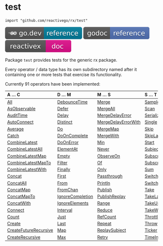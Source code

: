 # test

    import "github.com/reactivego/rx/test"

[![](../svg/godev.svg)](https://pkg.go.dev/github.com/reactivego/rx/test?tab=subdirectories)
[![](../svg/godoc.svg)](https://godoc.org/github.com/reactivego/rx/test#pkg-subdirectories)
[![](../svg/rx.svg)](http://reactivex.io/documentation/operators.html)

Package `test` provides tests for the generic rx package.

Every operator / data type has its own subdirectory named after it containing one or more tests that exercise its functionality.

Currently 91 operators have been implemented:
   
| A … C                   | D … M                   | M … S                 | S … T           | T … W          |
|:------------------------|:------------------------|:----------------------|:----------------|:---------------|
| [All]                   | [DebounceTime]          | [Merge]               | [Sample]        | [Timeout]      |
| [AsObservable]          | [Defer]                 | [MergeAll]            | [Scan]          | [Timer]        |
| [AuditTime]             | [Delay]                 | [MergeDelayError]     | [Serialize]     | [Timestamp]    |
| [AutoConnect]           | [Distinct]              | [MergeDelayErrorWith] | [Single]        | [ToChan]       |
| [Average]               | [Do]                    | [MergeMap]            | [Skip]          | [ToSingle]     |
| [Catch]                 | [DoOnComplete]          | [MergeWith]           | [SkipLast]      | [ToSlice]      |
| [CombineLatest]         | [DoOnError]             | [Min]                 | [Start]         | [Wait]         |
| [CombineLatestAll]      | [ElementAt]             | [Never]               | [Subject]       |
| [CombineLatestMap]      | [Empty]                 | [ObserveOn]           | [Subscribe]     |
| [CombineLatestMapTo]    | [Filter]                | [Of]                  | [SubscribeOn]   |
| [CombineLatestWith]     | [Finally]               | [Only]                | [Sum]           |
| [Concat]                | [First]                 | [Passthrough]         | [SwitchAll]     |
| [ConcatAll]             | [From]                  | [Println]             | [SwitchMap]     |
| [ConcatMap]             | [FromChan]              | [Publish]             | [Take]          |
| [ConcatMapTo]           | [IgnoreCompletion]      | [PublishReplay]       | [TakeLast]      |
| [ConcatWith]            | [IgnoreElements]        | [Range]               | [TakeUntil]     |
| [Connect]               | [Interval]              | [Reduce]              | [TakeWhile]     |
| [Count]                 | [Just]                  | [RefCount]            | [ThrottleTime]  |
| [Create]                | [Last]                  | [Repeat]              | [Throw]         |
| [CreateFutureRecursive] | [Map]                   | [ReplaySubject]       | [Ticker]        |
| [CreateRecursive]       | [Max]                   | [Retry]               | [TimeInterval]  |

[All]: All
[All]: All
[AsObservable]: AsObservable
[AuditTime]: AuditTime
[AutoConnect]: AutoConnect
[Average]: Average
[Catch]: Catch
[CombineLatest]: CombineLatest
[CombineLatestAll]: CombineLatestAll
[CombineLatestMap]: CombineLatestMap
[CombineLatestMapTo]: CombineLatestMapTo
[CombineLatestWith]: CombineLatestWith
[Concat]: Concat
[ConcatAll]: ConcatAll
[ConcatMap]: ConcatMap
[ConcatMapTo]: ConcatMapTo
[ConcatWith]: ConcatWith
[Connect]: Connect
[Count]: Count
[Create]: Create
[CreateFutureRecursive]: CreateFutureRecursive
[CreateRecursive]: CreateRecursive
[DebounceTime]: DebounceTime
[Defer]: Defer
[Delay]: Delay
[Distinct]: Distinct
[Do]: Do
[DoOnComplete]: DoOnComplete
[DoOnError]: DoOnError
[ElementAt]: ElementAt
[Empty]: Empty
[Filter]: Filter
[Finally]: Finally
[First]: First
[From]: From
[FromChan]: FromChan
[IgnoreCompletion]: IgnoreCompletion
[IgnoreElements]: IgnoreElements
[Interval]: Interval
[Just]: Just
[Last]: Last
[Map]: Map
[Max]: Max
[Merge]: Merge
[MergeAll]: MergeAll
[MergeDelayError]: MergeDelayError
[MergeDelayErrorWith]: MergeDelayErrorWith
[MergeMap]: MergeMap
[MergeWith]: MergeWith
[Min]: Min
[Never]: Never
[ObserveOn]: ObserveOn
[Of]: Of
[Only]: Only
[Passthrough]: Passthrough
[Println]: Println
[Publish]: Publish
[PublishReplay]: PublishReplay
[Range]: Range
[Reduce]: Reduce
[RefCount]: RefCount
[Repeat]: Repeat
[ReplaySubject]: ReplaySubject
[Retry]: Retry
[Sample]: Sample
[Scan]: Scan
[Serialize]: Serialize
[Single]: Single
[Skip]: Skip
[SkipLast]: SkipLast
[Start]: Start
[Subject]: Subject
[Subscribe]: Subscribe
[SubscribeOn]: SubscribeOn
[Sum]: Sum
[SwitchAll]: SwitchAll
[SwitchMap]: SwitchMap
[Take]: Take
[TakeLast]: TakeLast
[TakeUntil]: TakeUntil
[TakeWhile]: TakeWhile
[ThrottleTime]: ThrottleTime
[Throw]: Throw
[Ticker]: Ticker
[TimeInterval]: TimeInterval
[Timeout]: Timeout
[Timer]: Timer
[Timestamp]: Timestamp
[ToChan]: ToChan
[ToSingle]: ToSingle
[ToSlice]: ToSlice
[Wait]: Wait
